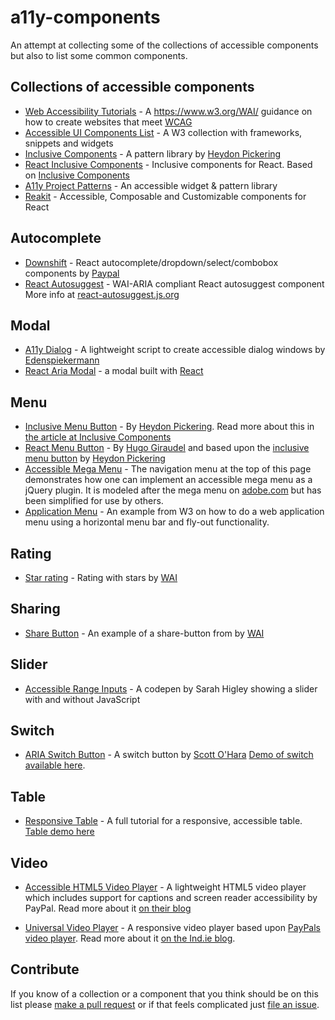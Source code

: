 # a11y-components

An attempt at collecting some of the collections of accessible components but also to list some common components.

## Collections of accessible components

* [Web Accessibility Tutorials](https://www.w3.org/WAI/tutorials/) - A https://www.w3.org/WAI/ guidance on how to create websites that meet [WCAG](https://www.w3.org/WAI/intro/wcag)
* [Accessible UI Components List](https://www.w3.org/blog/wai-components-gallery/) - A W3 collection with frameworks, snippets and widgets
* [Inclusive Components](https://inclusive-components.design/) - A pattern library by [Heydon Pickering](https://twitter.com/heydonworks)
* [React Inclusive Components](https://www.npmjs.com/package/react-inclusive-components) - Inclusive components for React. Based on [Inclusive Components](https://inclusive-components.design/)
* [A11y Project Patterns](http://a11yproject.com/patterns.html) - An accessible widget & pattern library
* [Reakit](https://reakit.io/) - Accessible, Composable and Customizable components for React

## Autocomplete

* [Downshift](https://github.com/paypal/downshift) - React autocomplete/dropdown/select/combobox components by [Paypal](https://github.com/paypal)
* [React Autosuggest](https://github.com/moroshko/react-autosuggest) - WAI-ARIA compliant React autosuggest component More info at [react-autosuggest.js.org](http://react-autosuggest.js.org)

## Modal

* [A11y Dialog](https://github.com/edenspiekermann/a11y-dialog) - A lightweight script to create accessible dialog windows by [Edenspiekermann](https://www.edenspiekermann.com/)
* [React Aria Modal](https://github.com/davidtheclark/react-aria-modal) - a modal built with [React](https://facebook.github.io/react/)

## Menu

* [Inclusive Menu Button](https://github.com/Heydon/inclusive-menu-button) - By [Heydon Pickering](https://twitter.com/heydonworks). Read more about this in [the article at Inclusive Components](https://inclusive-components.design/menus-menu-buttons/)
* [React Menu Button](https://github.com/HugoGiraudel/react-menu-button) - By [Hugo Giraudel](https://twitter.com/hugogiraudel) and based upon the [inclusive menu button](https://github.com/Heydon/inclusive-menu-button) by [Heydon Pickering](https://twitter.com/heydonworks)
* [Accessible Mega Menu](http://adobe-accessibility.github.io/Accessible-Mega-Menu/) - The navigation menu at the top of this page demonstrates how one can implement an accessible mega menu as a jQuery plugin. It is modeled after the mega menu on [adobe.com](https://adobe.com) but has been simplified for use by others.
* [Application Menu](https://www.w3.org/WAI/tutorials/menus/application-menus-code/) - An example from W3 on how to do a web application menu using a horizontal menu bar and fly-out functionality.

## Rating

* [Star rating](https://www.w3.org/WAI/tutorials/forms/custom-controls/#a-star-rating) - Rating with stars by [WAI](https://www.w3.org/WAI/)

## Sharing

* [Share Button](https://www.w3.org/WAI/tutorials/forms/custom-controls/#a-share-button) - An example of a share-button from by [WAI](https://www.w3.org/WAI/)

## Slider

* [Accessible Range Inputs](https://codepen.io/smhigley/pen/ObWbdy) - A codepen by Sarah Higley showing a slider with and without JavaScript

## Switch

* [ARIA Switch Button](https://github.com/scottaohara/aria-switch-button) - A switch button by [Scott O'Hara](https://twitter.com/scottohara) [Demo of switch available here](https://scottaohara.github.io/aria-switch-button/).

## Table

* [Responsive Table](http://adrianroselli.com/2017/11/a-responsive-accessible-table.html) - A full tutorial for a responsive, accessible table. [Table demo here](https://codepen.io/aardrian/pen/YEKmxP?editors=1000)

## Video

* [Accessible HTML5 Video Player](https://github.com/paypal/accessible-html5-video-player) - A lightweight HTML5 video player which includes support for captions and screen reader accessibility by PayPal. Read more about it [on their blog](https://www.paypal-engineering.com/2014/09/05/introducing-an-accessible-html5-video-player/)

* [Universal Video Player](https://source.ind.ie/project/video-player) - A responsive video player based upon [PayPals video player](https://github.com/paypal/accessible-html5-video-player). Read more about it [on the Ind.ie blog](https://ind.ie/blog/accessible-video-player/).

## Contribute

If you know of a collection or a component that you think should be on this list please [make a pull request](https://github.com/t12t/a11y-components/pulls) or if that feels complicated just [file an issue](https://github.com/t12t/a11y-components/issues).
